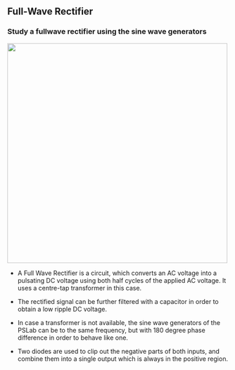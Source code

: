 Full-Wave Rectifier
---

### Study a fullwave rectifier using the sine wave generators

<img src="https://fossasia.github.io/pslab-experiments/images/schematics/fullwave.svg" width=500 height=500>

*  A Full Wave Rectifier is a circuit, which converts an AC voltage into a pulsating DC voltage using both half cycles of the applied AC voltage. It uses a centre-tap transformer in this case.

* The rectified signal can be further filtered with a capacitor in order to obtain a low ripple DC voltage.

* In case a transformer is not available, the sine wave generators of the PSLab can be to the same frequency, but with 180 degree phase difference in order to behave like one.

* Two diodes are used to clip out the negative parts of both inputs, and combine them into a single output which is always in the positive region.


